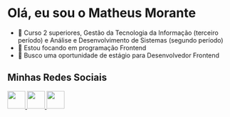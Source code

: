 ###

<h1>Olá, eu sou o Matheus Morante</h1>
<ul>
  <li>📗 Curso 2 superiores, Gestão da Tecnologia da Informação (terceiro período) e Análise e Desenvolvimento de     
       Sistemas (segundo período) </li>
  <li>🎯 Estou focando em programação Frontend</li>
  <li>🔎 Busco uma oportunidade de estágio para Desenvolvedor Frontend</li>
</ul>
</ul>
<div>
  <h2>Minhas Redes Sociais</h2>
  <a href="https://github.com/matheusmorante">
    <img src="https://img.icons8.com/color/344/linkedin-circled--v1.png" style="height:40px">
  </a>
  <a href="discordapp.com/users/MatheusMorante#7378">
    <img src="https://img.icons8.com/fluency/344/discord-logo.png" style="height:40px">
  </a>
  <a href="https://api.whatsapp.com/send?phone=5541997493547">
    <img src="https://img.icons8.com/color/344/whatsapp--v1.png" style="height:40px">
  </a>
</div>

